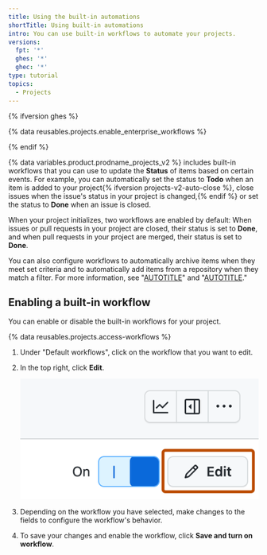```yaml
---
title: Using the built-in automations
shortTitle: Using built-in automations
intro: You can use built-in workflows to automate your projects.
versions:
  fpt: '*'
  ghes: '*'
  ghec: '*'
type: tutorial
topics:
  - Projects
---
```



{% ifversion ghes %}

{% data reusables.projects.enable_enterprise_workflows %}

{% endif %}

{% data variables.product.prodname_projects_v2 %} includes built-in workflows that you can use to update the **Status** of items based on certain events. For example, you can automatically set the status to **Todo** when an item is added to your project{% ifversion projects-v2-auto-close %}, close issues when the issue's status in your project is changed,{% endif %} or set the status to **Done** when an issue is closed.

When your project initializes, two workflows are enabled by default: When issues or pull requests in your project are closed, their status is set to **Done**, and when pull requests in your project are merged, their status is set to **Done**.

You can also configure workflows to automatically archive items when they meet set criteria and to automatically add items from a repository when they match a filter. For more information, see "[AUTOTITLE](/issues/planning-and-tracking-with-projects/automating-your-project/archiving-items-automatically)" and "[AUTOTITLE](/issues/planning-and-tracking-with-projects/automating-your-project/adding-items-automatically)."

## Enabling a built-in workflow

You can enable or disable the built-in workflows for your project.

{% data reusables.projects.access-workflows %}
1. Under "Default workflows", click on the workflow that you want to edit.
1. In the top right, click **Edit**.

   ![Screenshot showing a project's menu bar. The "Edit" button is highlighted with an orange rectangle.](/assets/images/help/projects-v2/workflow-start-editing.png)

1. Depending on the workflow you have selected, make changes to the fields to configure the workflow's behavior.
1. To save your changes and enable the workflow, click **Save and turn on workflow**.
